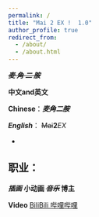 ```yaml
---
permalink: /
title: "Mai 2 EX !  1.0"
author_profile: true
redirect_from: 
  - /about/
  - /about.html
---
```




  
***~~麦  角  二  胺~~***


**中文and英文**

**Chinese**：***麦~~角~~二~~胺~~***

***English***： ~~Mai~~**2***EX*

*

## 职业：
***插画***
          **小动画
                       ~~*音乐*~~
                                       博主**


**Video**
[BiliBili 哔哩哔哩](https://b23.tv/ViDjeMi)
